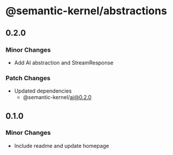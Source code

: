 # @semantic-kernel/abstractions

## 0.2.0

### Minor Changes

- Add AI abstraction and StreamResponse

### Patch Changes

- Updated dependencies
  - @semantic-kernel/ai@0.2.0

## 0.1.0

### Minor Changes

- Include readme and update homepage
